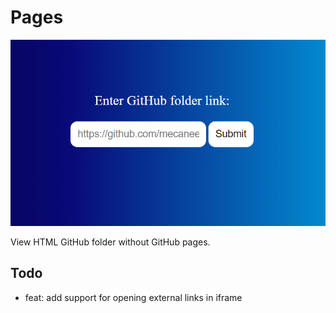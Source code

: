 # Pages

![Demo image](demo.png)

View HTML GitHub folder without GitHub pages.

## Todo

- feat: add support for opening external links in iframe
